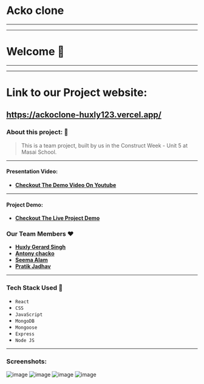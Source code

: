 # Acko clone
---

---
# Welcome :wave:
---
---
# Link to our Project website:

https://ackoclone-huxly123.vercel.app/
---

### About this project: :raised_hands:

> This is a team project, built by us in the Construct Week - Unit 5 at Masai School.

---

#### Presentation Video: 
- **[Checkout The Demo Video On Youtube](https://www.linkedin.com/feed/update/urn:li:activity:6850473762471731200/)**

---

#### Project Demo: 
- **[Checkout The Live Project Demo](https://www.youtube.com/watch?v=FVEmW9rnbyA&t=15s)**



### Our Team Members :heart:

- **[Huxly Gerard Singh](https://github.com/huxly123)**
- **[Antony chacko](https://github.com/tonyPooyappallil)**
- **[Seema Alam](https://github.com/SeemaAlam)**
- **[Pratik Jadhav](https://github.com/pratikjadhav718)**


---



### Tech Stack Used :wrench:

- `React`
- `CSS`
- `JavaScript`
- `MongoDB`
- `Mongoose`
- `Express`
- `Node JS`

---

### Screenshots:

![image](https://user-images.githubusercontent.com/28688901/140640914-c6ca5404-9772-4462-8c12-d7ea0f097b26.png)
![image](https://user-images.githubusercontent.com/28688901/140640940-f7dc2649-fe27-4a15-a8d1-ef77f496e0ad.png)
![image](https://user-images.githubusercontent.com/28688901/140640996-0284ed86-8b65-4956-bad9-e5bc626dfc05.png)
![image](https://user-images.githubusercontent.com/28688901/140640972-6efeae34-e17e-491f-9998-1e174b5a2258.png)
